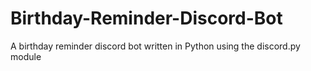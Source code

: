 # Birthday-Reminder-Discord-Bot
A birthday reminder discord bot written in Python using the discord.py module
